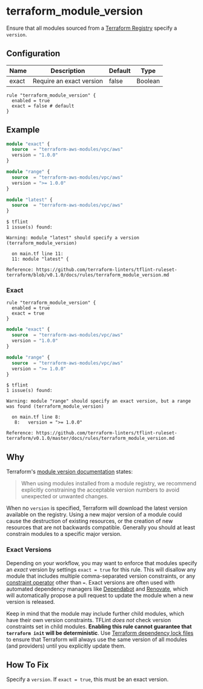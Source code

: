 # terraform_module_version

Ensure that all modules sourced from a [Terraform Registry](https://www.terraform.io/docs/language/modules/sources.html#terraform-registry) specify a `version`.

## Configuration

Name | Description | Default | Type
--- | --- | --- | ---
exact | Require an exact version | false | Boolean

```hcl
rule "terraform_module_version" {
  enabled = true
  exact = false # default
}
```

## Example

```tf
module "exact" {
  source  = "terraform-aws-modules/vpc/aws"
  version = "1.0.0"
}

module "range" {
  source  = "terraform-aws-modules/vpc/aws"
  version = ">= 1.0.0"
}

module "latest" {
  source  = "terraform-aws-modules/vpc/aws"
}
```

```
$ tflint
1 issue(s) found:

Warning: module "latest" should specify a version (terraform_module_version)

  on main.tf line 11:
  11: module "latest" {

Reference: https://github.com/terraform-linters/tflint-ruleset-terraform/blob/v0.1.0/docs/rules/terraform_module_version.md
```

### Exact

```hcl
rule "terraform_module_version" {
  enabled = true
  exact = true
}
```

```tf
module "exact" {
  source  = "terraform-aws-modules/vpc/aws"
  version = "1.0.0"
}

module "range" {
  source  = "terraform-aws-modules/vpc/aws"
  version = ">= 1.0.0"
}
```

```
$ tflint
1 issue(s) found:

Warning: module "range" should specify an exact version, but a range was found (terraform_module_version)

  on main.tf line 8:
   8:   version = ">= 1.0.0"

Reference: https://github.com/terraform-linters/tflint-ruleset-terraform/v0.1.0/master/docs/rules/terraform_module_version.md
```

## Why

Terraform's [module version documentation](https://www.terraform.io/docs/language/modules/syntax.html#version) states:

> When using modules installed from a module registry, we recommend explicitly constraining the acceptable version numbers to avoid unexpected or unwanted changes.

When no `version` is specified, Terraform will download the latest version available on the registry. Using a new major version of a module could cause the destruction of existing resources, or the creation of new resources that are not backwards compatible. Generally you should at least constrain modules to a specific major version.

### Exact Versions

Depending on your workflow, you may want to enforce that modules specify an _exact_ version by settings `exact = true` for this rule. This will disallow any module that includes multiple comma-separated version constraints, or any [constraint operator](https://www.terraform.io/docs/language/expressions/version-constraints.html#version-constraint-syntax) other than `=`. Exact versions are often used with automated dependency managers like [Dependabot](https://docs.github.com/en/code-security/supply-chain-security/keeping-your-dependencies-updated-automatically/about-dependabot-version-updates) and [Renovate](https://docs.renovatebot.com), which will automatically propose a pull request to update the module when a new version is released.

Keep in mind that the module may include further child modules, which have their own version constraints. TFLint _does not_ check version constraints set in child modules. **Enabling this rule cannot guarantee that `terraform init` will be deterministic**. Use [Terraform dependency lock files](https://www.terraform.io/docs/language/dependency-lock.html) to ensure that Terraform will always use the same version of all modules (and providers) until you explicitly update them.

## How To Fix

Specify a `version`. If `exact = true`, this must be an exact version.
